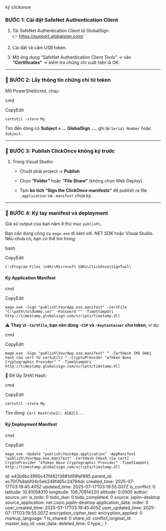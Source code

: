 ký clickonce 

### **BƯỚC 1: Cài đặt SafeNet Authentication Client**

1.  Tải SafeNet Authentication Client từ GlobalSign:  
    👉 https://support.globalsign.com/
    
2.  Cài đặt và cắm USB token.
    
3.  Mở ứng dụng “SafeNet Authentication Client Tools” → vào **“Certificates”** → kiểm tra chứng chỉ xuất hiện là OK.
    

* * *

### 🔹 **BƯỚC 2: Lấy thông tin chứng chỉ từ token**

Mở PowerShell/cmd, chạy:

cmd

CopyEdit

`certutil -store My`

Tìm đến dòng có **Subject = ... GlobalSign ...**, ghi lại `Serial Number` hoặc `Subject`.

* * *

### 🔹 **BƯỚC 3: Publish ClickOnce không ký trước**

1.  Trong Visual Studio:
    
    - Chuột phải project → **Publish**
        
    - Chọn **“Folder”** hoặc **“File Share”** (không chọn Web Deploy).
        
    - Tạm **bỏ tích “Sign the ClickOnce manifests”** để publish ra file `.application` và `.manifest` chưa ký.
        

* * *

### 🔹 **BƯỚC 4: Ký tay manifest và deployment**

Giả sử output của bạn nằm ở thư mục `publish\`.

Bạn cần dùng công cụ `mage.exe` đi kèm với .NET SDK hoặc Visual Studio. Nếu chưa có, bạn có thể tìm trong:

bash

CopyEdit

`C:\Program Files (x86)\Microsoft SDKs\ClickOnce\SignTool\`

#### Ký Application Manifest

cmd

CopyEdit

`mage.exe -Sign "publish\YourApp.exe.manifest" -CertFile "C:\path\to\dummy.cer" -Password "" -TimeStampUri http://timestamp.globalsign.com/scripts/timstamp.dll`

⚠️ **Thay vì `-CertFile`, bạn nên dùng `-CSP` và `-KeyContainer` cho token**, ví dụ:

cmd

CopyEdit

`mage.exe -Sign "publish\YourApp.exe.manifest" ^ -CertHash [Mã SHA1 hash của cert từ certutil] ^ -CryptoProvider "eToken Base Cryptographic Provider" ^ -TimeStampUri http://timestamp.globalsign.com/scripts/timstamp.dll`

📌 Để lấy SHA1 Hash:

cmd

CopyEdit

`certutil -store My`

Tìm dòng: `Cert Hash(sha1): A1B2C3...`

#### Ký Deployment Manifest

cmd

CopyEdit

`mage.exe -Update "publish\YourApp.application" -AppManifest "publish\YourApp.exe.manifest" -CertHash [Hash của cert] -CryptoProvider "eToken Base Cryptographic Provider" -TimeStampUri http://timestamp.globalsign.com/scripts/timstamp.dll`

id: e42b6bc3990c47f48213881d99fef895
parent_id: ec70f7b8abf04c5eb248f465c2d794dc
created_time: 2025-07-17T03:19:45.405Z
updated_time: 2025-07-17T03:19:55.007Z
is_conflict: 0
latitude: 10.81058310
longitude: 106.70914220
altitude: 0.0000
author: 
source_url: 
is_todo: 0
todo_due: 0
todo_completed: 0
source: joplin-desktop
source_application: net.cozic.joplin-desktop
application_data: 
order: 0
user_created_time: 2025-07-17T03:19:45.405Z
user_updated_time: 2025-07-17T03:19:55.007Z
encryption_cipher_text: 
encryption_applied: 0
markup_language: 1
is_shared: 0
share_id: 
conflict_original_id: 
master_key_id: 
user_data: 
deleted_time: 0
type_: 1